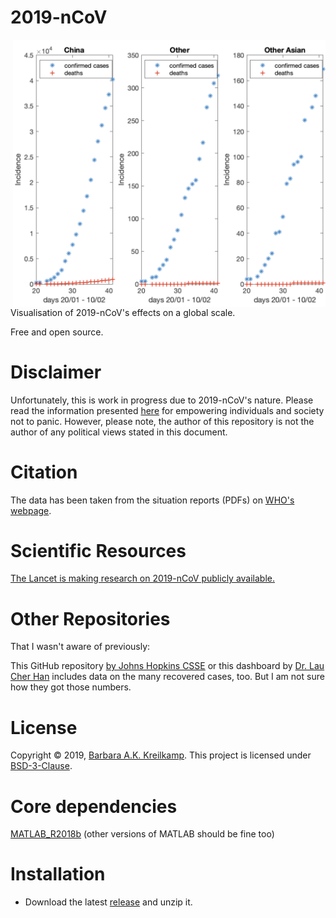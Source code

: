 # 2019-nCoV

<img src="https://github.com/barbrakr/2019-nCoV/blob/master/2019-nCoV.jpg" width=500 align="right" />

Visualisation of 2019-nCoV's effects on a global scale.

Free and open source.

# Disclaimer
Unfortunately, this is work in progress due to 2019-nCoV's nature. Please read the information presented [here](https://www.thelancet.com/pdfs/journals/lancet/PIIS0140-6736(20)30309-3.pdf) for empowering individuals and society not to panic. However, please note, the author of this repository is not the author of any political views stated in this document.

# Citation
The data has been taken from the situation reports (PDFs) on [WHO's webpage](https://www.who.int/emergencies/diseases/novel-coronavirus-2019).

# Scientific Resources
[The Lancet is making research on 2019-nCoV publicly available.](https://www.thelancet.com/coronavirus)

# Other Repositories
That I wasn't aware of previously:

This GitHub repository [by Johns Hopkins CSSE](https://github.com/CSSEGISandData/2019-nCoV) or this dashboard by [Dr. Lau Cher Han](https://www.coronatracker.com) includes data on the many recovered cases, too. But I am not sure how they got those numbers.

# License
Copyright © 2019, [Barbara A.K. Kreilkamp](https://orcid.org/0000-0001-6881-5191). This project is licensed under [BSD-3-Clause](https://opensource.org/licenses/BSD-3-Clause).

# Core dependencies
[MATLAB_R2018b](https://www.mathworks.com/downloads) (other versions of MATLAB should be fine too)

# Installation

- Download the latest [release](https://github.com/barbrakr/2019-nCoV) and unzip it.
